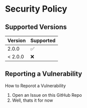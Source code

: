 # Security Policy

## Supported Versions

| Version | Supported          |
| ------- | ------------------ |
| 2.0.0   | :white_check_mark: |
| < 2.0.0   | :x:                |

## Reporting a Vulnerability

How to Reporot a Vulnerability

1. Open an Issue on this GitHub Repo
2. Well, thats it for now
